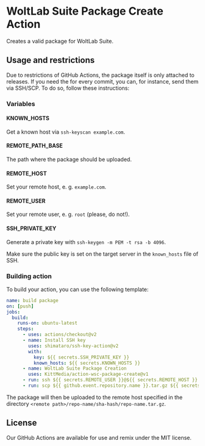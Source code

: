 # WoltLab Suite Package Create Action

Creates a valid package for WoltLab Suite.

## Usage and restrictions

Due to restrictions of GitHub Actions, the package itself is only attached to releases. If you need the for every commit, you can, for instance, send them via SSH/SCP. To do so, follow these instructions:

### Variables

#### KNOWN_HOSTS

Get a known host via `ssh-keyscan example.com`.

#### REMOTE_PATH_BASE

The path where the package should be uploaded.

#### REMOTE_HOST

Set your remote host, e. g. `example.com`.

#### REMOTE_USER

Set your remote user, e. g. `root` (please, do not!).

#### SSH_PRIVATE_KEY

Generate a private key with `ssh-keygen -m PEM -t rsa -b 4096`.

Make sure the public key is set on the target server in the `known_hosts` file of SSH.

### Building action

To build your action, you can use the following template:

```yaml
name: build package
on: [push]
jobs:
  build:
    runs-on: ubuntu-latest
    steps:
      - uses: actions/checkout@v2
      - name: Install SSH key
        uses: shimataro/ssh-key-action@v2
        with:
          key: ${{ secrets.SSH_PRIVATE_KEY }}
          known_hosts: ${{ secrets.KNOWN_HOSTS }}
      - name: WoltLab Suite Package Creation
        uses: KittMedia/action-wsc-package-create@v1
      - run: ssh ${{ secrets.REMOTE_USER }}@${{ secrets.REMOTE_HOST }} "mkdir -p ${{ secrets.REMOTE_PATH_BASE }}/${{ github.event.repository.name }}/${{ github.sha }}"
      - run: scp ${{ github.event.repository.name }}.tar.gz ${{ secrets.REMOTE_USER }}@${{ secrets.REMOTE_HOST }}:${{ secrets.REMOTE_PATH_BASE }}/${{ github.event.repository.name }}/${{ github.sha }}
```

The package will then be uploaded to the remote host specified in the directory `<remote path>/repo-name/sha-hash/repo-name.tar.gz`.

## License

Our GitHub Actions are available for use and remix under the MIT license.
